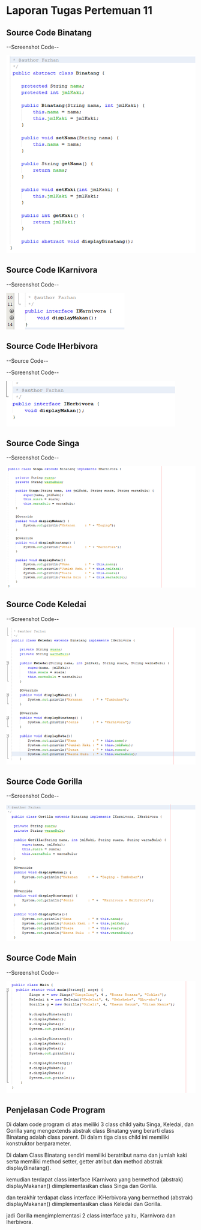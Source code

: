 # Laporan Tugas Pertemuan 11

## Source Code Binatang

--Screenshot Code--

<img src = "Binatang.png">
	
## Source Code IKarnivora

--Screenshot Code--

<img src="IKarnovora.png">

## Source Code IHerbivora

--Source Code--

--Screenshot Code--

<img src="IHerbivora.png">

## Source Code Singa


--Screenshot Code--

<img src="Singa.png">

## Source Code Keledai

--Screenshot Code--

<img src="Keledai.png">

## Source Code Gorilla

--Screenshot Code--

<img src="Gorilla.png">

## Source Code Main

--Screenshot Code--

<img src="Main.png">

## Penjelasan Code Program

Di dalam code program di atas meiliki 3 class child yaitu Singa, Keledai, dan Gorilla yang mengextends abstrak class Binatang yang berarti class Binatang adalah class parent. Di dalam tiga class child ini memiliki konstruktor berparameter.

Di dalam Class Binatang sendiri memiliki beratribut nama dan jumlah kaki serta memiliki method setter, getter atribut dan method abstrak displayBinatang(). 

kemudian terdapat class interface IKarnivora yang bermethod (abstrak) displayMakanan() diimplementasikan class Singa dan Gorilla.

dan terakhir terdapat class interface IKHerbivora yang bermethod (abstrak) displayMakanan() diimplementasikan class Keledai dan Gorilla.

jadi Gorilla mengimplementasi 2 class interface yaitu, IKarnivora dan Iherbivora. 